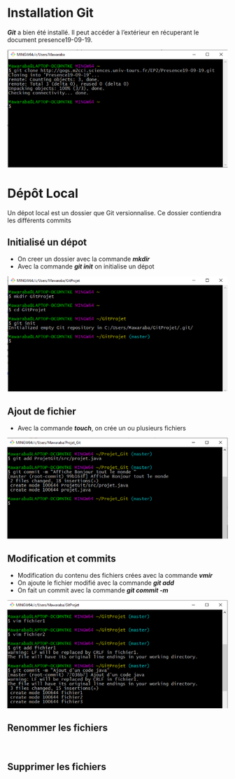 # Installation Git
***Git*** a bien été installé. 
Il peut accéder à l’extérieur en récuperant le document presence19-09-19.

![](Installation_Git.png)


# Dépôt Local
Un dépot local est un dossier que Git versionnalise.
Ce dossier contiendra les différents commits

## Initialisé un dépot
- On creer un dossier avec la commande ***mkdir***
- Avec la commande ***git init*** on initialise un dépot

![](dépot_local.png)

## Ajout de fichier

 - Avec la commande ***touch***, on crée un ou plusieurs fichiers
 
![](ajout_fichier.png)


## Modification et commits
- Modification du contenu des fichiers crées avec la commande ***vmir***
- On ajoute le fichier modifié avec la commande ***git add***
- On fait un commit avec la commande ***git commit -m***

![](modif_commit.png)

## Renommer les fichiers
![]()

## Supprimer les fichiers

![]()




